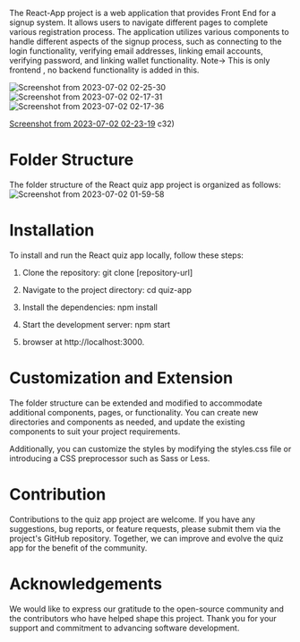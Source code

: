 The React-App project is a web application that provides Front End for a signup system. It allows users to navigate different pages to complete various registration process. The application utilizes various components to handle different aspects of the signup process, such as connecting to the login functionality, verifying email addresses, linking email accounts, verifying password, and linking wallet functionality.
Note-> This is only frontend , no backend functionality is added in this.


![Screenshot from 2023-07-02 02-25-30](https://github.com/srivastavatanuj/React-Frontend-Authantication-template/assets/73632086/98887d9f-be6f-43fa-b5ef-925d51c9422a)
![Screenshot from 2023-07-02 02-17-31](https://github.com/srivastavatanuj/React-Frontend-Authantication-template/assets/73632086/8d33a2a8-82f4-48c7-989c-af9fbe31f16b)![Screenshot from 2023-07-02 02-17-36](https://github.com/srivastavatanuj/React-Frontend-Authantication-template/assets/73632086/6e5ac3ce-c114-4971-87e0-7727a1e88911)

[Screenshot from 2023-07-02 02-23-19](https://github.com/srivastavatanuj/React-Frontend-Authantication-template/assets/73632086/48f8f012-4586-435c-89af-87d0256185d0)
c32)






# Folder Structure

The folder structure of the React quiz app project is organized as follows:
![Screenshot from 2023-07-02 01-59-58](https://github.com/srivastavatanuj/React-Frontend-Authantication-template/assets/73632086/d4dd8deb-ae5c-4b0c-b5d9-4cafe822c963)




# Installation

To install and run the React quiz app locally, follow these steps:

1. Clone the repository:
    git clone [repository-url]

2. Navigate to the project directory:
    cd quiz-app

3. Install the dependencies:
    npm install

4. Start the development server:
    npm start

5. browser at http://localhost:3000.




# Customization and Extension

The folder structure can be extended and modified to accommodate additional components, pages, or functionality. You can create new directories and components as needed, and update the existing components to suit your project requirements.

Additionally, you can customize the styles by modifying the styles.css file or introducing a CSS preprocessor such as Sass or Less.






# Contribution

Contributions to the quiz app project are welcome. If you have any suggestions, bug reports, or feature requests, please submit them via the project's GitHub repository. Together, we can improve and evolve the quiz app for the benefit of the community.




# Acknowledgements

We would like to express our gratitude to the open-source community and the contributors who have helped shape this project. Thank you for your support and commitment to advancing software development.
